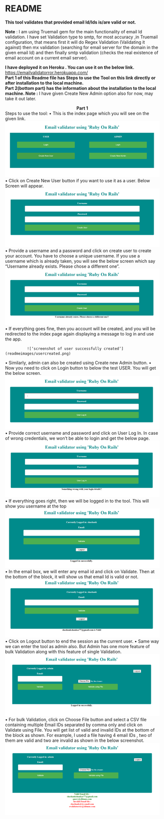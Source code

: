 # README

<b>This tool validates that provided email Id/Ids is/are valid or not.</b>

<b>Note</b> : I am using Truemail gem for the main functionality of email Id validation. I have set Validation type to smtp, for most accuracy ,in Truemail configuration, that means first it will do Regex Validation (Validating it against) then mx validation (searching for email server for the domain in the given email Id) and then finally smtp validation (checks the real existence of email account on a current email server).

<b>I have deployed it on Heroku . You can use it on the below link.</b><br>
https://emailvalidatorror.herokuapp.com/
<br>
<b>Part 1 of this Readme file has Steps to use the Tool on this link directly or after installation to the local machine.<br>
Part 2(bottom part) has the information about the installation to the local machine.
Note :</b> I have given Create New Admin option also for now, may take it out later.

<b><center>Part 1</center></b>
Steps to use the tool:
•	This is the index page which you will see on the given link.
![‘screenshot of index page’](readmeimages/index.png)
•	Click on Create New User button if you want to use it as a user. Below Screen will appear.
              ![‘screenshot of user sign up page’](readmeimages/createnewuser.png)
•	Provide a username and a password and click on create user to create your account. You have to choose a unique username. If you use a username which is already taken, you will see the below screen which say “Username already exists. Please chose a different one”.
              ![‘screenshot of user already exists page’](readmeimages/userexists.png)
•	If everything goes fine, then you account will be created, and you will be redirected to the index page again displaying a message to log in and use the app.

              ![‘screenshot of user successfully created’](readmeimages/usercreated.png)
•	Similarly, admin can also be created using Create new Admin button.
•	Now you need to click on Login button to below the test USER. You will get the below screen.
              ![‘screenshot of user login page](readmeimages/userlogin.png)
•	Provide correct username and password and click on User Log In.   In case of wrong credentials, we won’t be able to login and get the below page.
           ![‘screenshot of user wrong credentials’](readmeimages/credwrong.png)
•	If everything goes right, then we will be logged in to the tool. This will show you username at the top
              ![‘screenshot of user tool’](readmeimages/usertool.png)
•	In the email box, we will enter any email id and click on Validate.
Then at the bottom of the block, it will show us that email Id is valid or not.
              ![‘screenshot of user tool result’](readmeimages/usertoolres.png)
•	Click on Logout button to end the session as the current user.
•	Same way we can enter the tool as admin also.
But Admin has one more feature of bulk Validation along with this feature of single Validation.
             ![‘screenshot of admin tool’](readmeimages/admintool.png)
•	For bulk Validation, click on Choose File button and select a CSV file containing multiple Email IDs separated by comma only and click on Validate using File. You will get list of valid and invalid IDs at the bottom of the block as shown. For example, I used a file having 4 email IDs , two of them are valid and two are invalid as shown in the below screenshot.
             ![‘screenshot of admin bulk validation’](readmeimages/bulkval.png)



